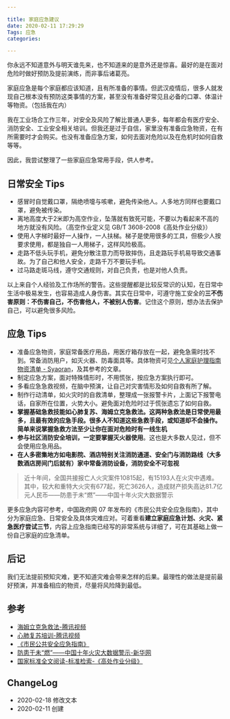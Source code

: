 ```yaml
---

title: 家庭应急建议
date: 2020-02-11 17:29:29
Tags: 应急
categories:

---
```


你永远不知道意外与明天谁先来，也不知道来的是意外还是惊喜。最好的是在面对危险时做好预防及提前演练，而非事后诸葛亮。

<!--more-->

家庭应急是每个家庭都应该知道，且有所准备的事情。但武汉疫情后，很多人就发现自己根本没有预防这类事情的方案，甚至没有准备好常见且必备的口罩、体温计等物资。（包括我在内）

我在工业场合工作三年，对安全及风险了解比普通人更多，每年都会有医疗安全、消防安全、工业安全相关培训。但我还是过于自信，家里没有准备应急物资，在有所需要时才会购买。也没有准备应急方案，如何去面对危险以及在危机时如何自救等等。

因此，我尝试整理了一些家庭应急常用手段，供人参考。

## 日常安全 Tips

- 感冒时自觉戴口罩，隔绝喷嚏与咳嗽，避免传染他人。人多地方同样也要戴口罩，避免被传染。
- 离地高度大于2米即为高空作业，坠落就有致死可能，不要以为看起来不高的地方就没有风险。（高空作业定义见 GB/T 3608-2008《高处作业分级》）
- 使用人字梯时最好一人操作，一人扶梯。梯子是使用很多的工具，但极少人按要求使用，都是独自一人用梯子，这样风险极高。
- 走路不低头玩手机，避免分散注意力而导致摔伤，且走路玩手机易导致交通事故。为了自己和他人安全，走路千万不要玩手机。
- 过马路走斑马线，遵守交通规则，对自己负责，也是对他人负责。

以上来自个人经验及工作场所的警告。这些提醒都是比较反常识的认知，在日常中生活中极易发生，也容易造成人身伤害。其实在日常中，可遵守施工安全的**三不伤害原则：不伤害自己，不伤害他人，不被别人伤害**。记住这个原则，想办法去保护自己，可以避免很多风险。

## 应急 Tips

- 准备应急物资，家庭常备医疗用品，用医疗箱存放在一起，避免急需时找不到。常备消防用户，如灭火器、防毒面具等。具体物资可见[个人家庭护理指南物资清单 - Syaoran](https://blog.syaoran.me/blog/2020/01/28/Nursing)，及其参考的文章。
- 制定应急方案，面对特殊情形时，不用慌张，按应急方案执行即可。
- 多看应急急救视频，在脑中预演，让自己对灾害情形及如何自救有所了解。
- 制作行动清单，如火灾时的自救清单，整理成一张报警卡片，上面记下报警电话，自家所在位置，火势大小。避免面对危险时过于慌张遗忘了如何自救。
- **掌握基础急救技能如心肺复苏、海姆立克急救法。这两种急救法是日常使用最多，且最有效的应急手段。很多人不知道这些急救手段，或知道却不会操作。简单来说掌握急救方法至少让你在面对危险时有一线生机**
- **参与社区消防安全培训，一定要掌握灭火器使用**。这也是大多数人见过，但不会使用应急用品。
- **在人多密集地方如电影院、酒店特别关注消防通道、安全门与消防路线（大多数酒店房间门后就有）家中常备消防设备，消防安全不可忽视**
  
> 近十年间，全国共接报亡人火灾案件10815起，有15193人在火灾中遇难。其中，较大和重特大火灾有677起，死亡3626人，造成财产损失高达81.7亿元人民币——防患于未“燃”——中国十年火灾大数据警示

更多应急内容可参考，中国政府网 07 年发布的《市民公共安全应急指南》，其中分为家庭应急、日常安全及具体灾难应对。可着重看**建立家庭应急计划、火灾、紧急医疗尝试三节**，内容上应急指南已经写的非常系统与详细了，可在其基础上做一份自己家庭的应急清单。

## 后记

我们无法提前预知灾难，更不知道灾难会带来怎样的后果。最理性的做法是提前最好预演，并准备相应的物资，尽量将风险降到最低。

## 参考

- [海姆立克急救法-腾讯视频](https://v.qq.com/x/search/?q=%E6%B5%B7%E5%A7%86%E7%AB%8B%E5%85%8B%E6%80%A5%E6%95%91%E6%B3%95&stag=2&smartbox_ab=1073741824)
- [心肺复苏培训-腾讯视频](https://v.qq.com/x/search/?q=%E5%BF%83%E8%82%BA%E5%A4%8D%E8%8B%8F%E5%9F%B9%E8%AE%AD&stag=txt.playpage.vppdesc)
- [《市民公共安全应急指南》](http://www.gov.cn/ztzl/yjzn/index.htm)
- [防患于未“燃”——中国十年火灾大数据警示-新华网](http://www.xinhuanet.com/video/sjxw/2019-04/12/c_1210106721.htm)
- [国家标准全文阅读-标准检索-《高处作业分级》](http://openstd.samr.gov.cn/bzgk/gb/std_list?p.p1=0&p.p90=circulation_date&p.p91=desc&p.p2=GB/T%203608-2008)

## ChangeLog

- 2020-02-18 修改文本
- 2020-02-11 创建